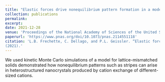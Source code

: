 ```yaml
---
title: "Elastic forces drive nonequilibrium pattern formation in a model of nanocrystal ion exchange"
collection: publications
permalink: 
excerpt:
date: 2021-12-28
venue: 'Proceedings of the National Academy of Sciences of the United States of America'
paperurl: 'https://www.pnas.org/doi/10.1073/pnas.2114551118'
citation: 'L.B. Frechette, C. Dellago, and P.L. Geissler. “Elastic forces drive nonequilibrium pattern formation in a model of nanocrystal ion exchange.” Proc. Natl. Acad. Sci. U.S.A., 118, e2114551118
(2021).'
---
```


We used kinetic Monte Carlo simulations of a model for lattice-mismatched solids demonstrated how nonequilibrium patterns such as stripes can arise in heterostructured nanocrystals produced by 
cation exchange of different-sized cations.
